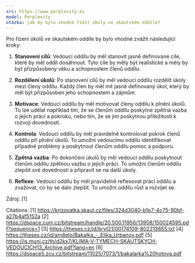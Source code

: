 ```yaml
---
src: https://www.perplexity.ai
model: Perplexity
otázka: jak by bylo vhodné řídit úkoly ve skautském oddíle?
---
```


Pro řízení úkolů ve skautském oddíle by bylo vhodné zvážit následující kroky:

1. **Stanovení cílů**: Vedoucí oddílu by měl stanovit jasně definované cíle, které by měl oddíl dosáhnout. Tyto cíle by měly být realistické a měly by být přizpůsobeny věku a schopnostem členů oddílu.

2. **Rozdělení úkolů**: Po stanovení cílů by měl vedoucí oddílu rozdělit úkoly mezi členy oddílu. Každý člen by měl mít jasně definovaný úkol, který by měl být přizpůsoben jeho schopnostem a zájmům.

3. **Motivace**: Vedoucí oddílu by měl motivovat členy oddílu k plnění úkolů. To lze udělat například tím, že se členům oddílu poskytne zpětná vazba o jejich práci a pokroku, nebo tím, že se jim poskytnou příležitosti k rozvoji dovedností.

4. **Kontrola**: Vedoucí oddílu by měl pravidelně kontrolovat pokrok členů oddílu při plnění úkolů. To umožní vedoucímu oddílu identifikovat případné problémy a poskytnout členům oddílu pomoc a podporu.

5. **Zpětná vazba**: Po dokončení úkolů by měl vedoucí oddílu poskytnout členům oddílu zpětnou vazbu o jejich práci. To umožní členům oddílu zlepšit své dovednosti a připravit se na další úkoly.

6. **Reflexe**: Vedoucí oddílu by měl pravidelně reflexovat práci oddílu a zvažovat, co by se dalo zlepšit. To umožní oddílu růst a rozvíjet se.

Zdroj: [1]

Citations:
[1] https://krizovatka.skaut.cz/files/324d3040-b1e7-4c75-90bf-a27b4af5152a
[2] https://dspace.cuni.cz/bitstream/handle/20.500.11956/13958/150024595.pdf?sequence=1
[3] https://theses.cz/id/brvt21/00174109-802213655.txt
[4] https://theses.cz/id/am8elo/Bakalka_-_Elika_Urbanov.pdf
[5] https://is.muni.cz/th/d2kx7/KLIMA-V-TYMECH-SKAUTSKYCH-VEDOUCICH13_Archive.pdf?lang=en
[6] https://dspace5.zcu.cz/bitstream/11025/7073/1/bakalarka%20hotova.pdf